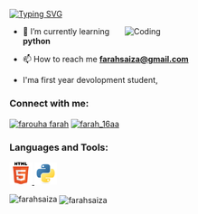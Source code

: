 [![Typing SVG](https://readme-typing-svg.demolab.com?font=Fira+Code&pause=1000&color=9ACF2B&background=FFFFFF00&random=false&width=1000&lines=hellooo%F0%9F%91%8B%F0%9F%8F%BB!+It's+me+Farah+Saiza;You're+welcome+in+my+profile%F0%9F%A4%97;Hope+you+enjoy+it%F0%9F%99%8C%F0%9F%8F%BB)](https://git.io/typing-svg)

<img align="right" alt="Coding" width="300" src="https://user-images.githubusercontent.com/74038190/256977180-54fb7eef-b1e8-41dc-be97-57e4180b3b24.gif">








- 🌱 I’m currently learning **python**

- 📫 How to reach me **farahsaiza@gmail.com**

- I'ma first year devolopment student, 

<h3 align="left">Connect with me:</h3>
<p align="left">
<a href="https://fb.com/farouha farah" target="blank"><img align="center" src="https://raw.githubusercontent.com/rahuldkjain/github-profile-readme-generator/master/src/images/icons/Social/facebook.svg" alt="farouha farah" height="30" width="40" /></a>
<a href="https://instagram.com/farah_16aa" target="blank"><img align="center" src="https://raw.githubusercontent.com/rahuldkjain/github-profile-readme-generator/master/src/images/icons/Social/instagram.svg" alt="farah_16aa" height="30" width="40" /></a>
</p>

<h3 align="left">Languages and Tools:</h3>
<p align="left"> <a href="https://www.w3.org/html/" target="_blank" rel="noreferrer"> <img src="https://raw.githubusercontent.com/devicons/devicon/master/icons/html5/html5-original-wordmark.svg" alt="html5" width="40" height="40"/> </a> <a href="https://www.python.org" target="_blank" rel="noreferrer"> <img src="https://raw.githubusercontent.com/devicons/devicon/master/icons/python/python-original.svg" alt="python" width="40" height="40"/> </a> </p>

<p><img align="left" src="https://github-readme-stats.vercel.app/api/top-langs?username=farahsaiza&show_icons=true&locale=en&layout=compact" alt="farahsaiza" /></p>

<p>&nbsp;<img align="center" src="https://github-readme-stats.vercel.app/api?username=farahsaiza&show_icons=true&locale=en" alt="farahsaiza" /></p>


<!--
**Farahsaiza/Farahsaiza** is a ✨ _special_ ✨ repository because its `README.md` (this file) appears on your GitHub profile.

Here are some ideas to get you started:

- 🔭 I’m currently working on ...
- 🌱 I’m currently learning ...
- 👯 I’m looking to collaborate on ...
- 🤔 I’m looking for help with ...
- 💬 Ask me about ...
- 📫 How to reach me: ...
- 😄 Pronouns: ...
- ⚡ Fun fact: ...
-->
